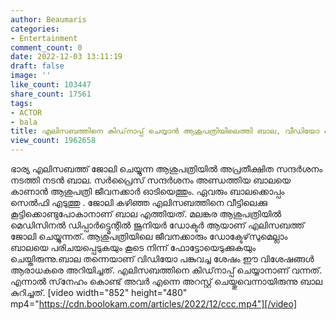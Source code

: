 ```yaml
---
author: Beaumaris
categories:
- Entertainment
comment_count: 0
date: 2022-12-03 13:11:19
draft: false
image: ''
like_count: 103447
share_count: 17561
tags:
- ACTOR
- bala
title: എലിസബത്തിനെ കിഡ്‌നാപ്പ് ചെയ്യാൻ ആശുപത്രിയിലെത്തി ബാല, വീഡിയോ വൈറൽ
view_count: 1962658
---
```


ഭാര്യ എലിസബത്ത് ജോലി ചെയ്യുന്ന ആശുപത്രിയിൽ അപ്രതീക്ഷിത സന്ദർശനം നടത്തി നടൻ ബാല. സർപ്രൈസ് സന്ദർശനം അണ്ഡത്തിയ ബാലയെ കാണാൻ ആശുപത്രി ജീവനക്കാർ ഓടിയെത്തും. ഏവരും ബാലക്കൊപ്പം സെൽഫി എടുത്തു . ജോലി കഴിഞ്ഞ എലിസബത്തിനെ വീട്ടിലെക്കു കൂട്ടിക്കൊണ്ടുപോകാനാണ് ബാല എത്തിയത്. മലങ്കര ആശുപത്രിയിൽ മെഡിസിനൽ ഡിപ്പാർട്ട്മെന്റിൽ ജൂനിയർ ഡോക്ടർ ആയാണ് എലിസബത്ത് ജോലി ചെയ്യുന്നത്. ആശുപത്രിയിലെ ജീവനക്കാരും ഡോക്ടേഴ്‌സുമെല്ലാം ബാലയെ പരിചയപ്പെടുകയും കൂടെ നിന്ന് ഫോട്ടോയെടുക്കുകയും ചെയ്തിരുന്നു.ബാല തന്നെയാണ് വിഡിയോ പങ്കുവച്ച ശേഷം ഈ വിശേഷങ്ങള്‍ ആരാധകരെ അറിയിച്ചത്. എലിസബത്തിനെ കിഡ്‌നാപ്പ് ചെയ്യാനാണ് വന്നത്. എന്നാല്‍ സ്‌നേഹം കൊണ്ട് അവര്‍ എന്നെ അറസ്റ്റ് ചെയ്തുവെന്നായിരുന്നു ബാല കുറിച്ചത്. [video width="852" height="480" mp4="https://cdn.boolokam.com/articles/2022/12/ccc.mp4"][/video] &nbsp;